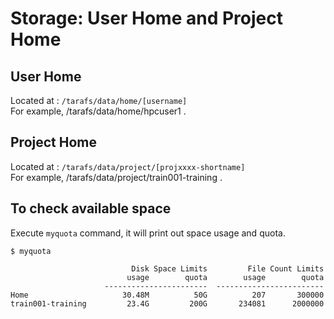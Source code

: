 # Storage: User Home and Project Home
 
## User Home
Located at : `/tarafs/data/home/[username]`  
For example, /tarafs/data/home/hpcuser1 .

## Project Home
Located at : `/tarafs/data/project/[projxxxx-shortname]`   
For example, /tarafs/data/project/train001-training .  

## To check available space
Execute `myquota` command, it will print out space usage and quota.
```
$ myquota

                           Disk Space Limits         File Count Limits
                          usage        quota        usage        quota
                     -----------------------  ------------------------
Home                     30.48M          50G          207       300000
train001-training         23.4G         200G       234081      2000000
```

